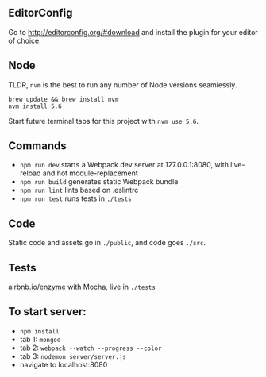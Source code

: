 ## EditorConfig

Go to http://editorconfig.org/#download and install the plugin for your editor of choice.

## Node

TLDR, `nvm` is the best to run any number of Node versions seamlessly.

```
brew update && brew install nvm
nvm install 5.6
```

Start future terminal tabs for this project with `nvm use 5.6`.

## Commands

- `npm run dev` starts a Webpack dev server at 127.0.0.1:8080, with live-reload and hot module-replacement
- `npm run build` generates static Webpack bundle
- `npm run lint` lints based on .eslintrc
- `npm run test` runs tests in `./tests`

## Code

Static code and assets go in `./public`, and code goes `./src`.

## Tests

[airbnb.io/enzyme](http://airbnb.io/enzyme) with Mocha, live in `./tests`

## To start server:
- `npm install`
- tab 1: `mongod`
- tab 2: `webpack --watch --progress --color`
- tab 3: `nodemon server/server.js`
- navigate to localhost:8080
